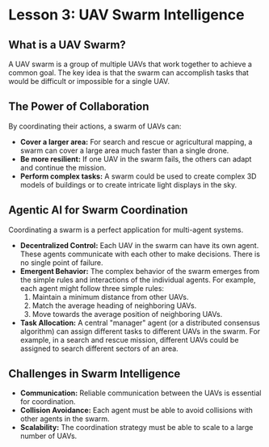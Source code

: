 # Lesson 3: UAV Swarm Intelligence

## What is a UAV Swarm?
A UAV swarm is a group of multiple UAVs that work together to achieve a common goal. The key idea is that the swarm can accomplish tasks that would be difficult or impossible for a single UAV.

## The Power of Collaboration
By coordinating their actions, a swarm of UAVs can:
- **Cover a larger area:** For search and rescue or agricultural mapping, a swarm can cover a large area much faster than a single drone.
- **Be more resilient:** If one UAV in the swarm fails, the others can adapt and continue the mission.
- **Perform complex tasks:** A swarm could be used to create complex 3D models of buildings or to create intricate light displays in the sky.

## Agentic AI for Swarm Coordination
Coordinating a swarm is a perfect application for multi-agent systems.

- **Decentralized Control:** Each UAV in the swarm can have its own agent. These agents communicate with each other to make decisions. There is no single point of failure.
- **Emergent Behavior:** The complex behavior of the swarm emerges from the simple rules and interactions of the individual agents. For example, each agent might follow three simple rules: 
    1.  Maintain a minimum distance from other UAVs.
    2.  Match the average heading of neighboring UAVs.
    3.  Move towards the average position of neighboring UAVs.
- **Task Allocation:** A central "manager" agent (or a distributed consensus algorithm) can assign different tasks to different UAVs in the swarm. For example, in a search and rescue mission, different UAVs could be assigned to search different sectors of an area.

## Challenges in Swarm Intelligence
- **Communication:** Reliable communication between the UAVs is essential for coordination.
- **Collision Avoidance:** Each agent must be able to avoid collisions with other agents in the swarm.
- **Scalability:** The coordination strategy must be able to scale to a large number of UAVs.
